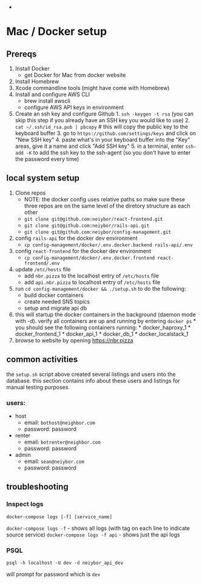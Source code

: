 * <!-- TITLE: Macdocker -->
<!-- SUBTITLE: A quick summary of Macdocker -->

# Mac / Docker setup

## Prereqs

1. Install Docker
	* get Docker for Mac from docker website
2. Install Homebrew
2. Xcode  commandline tools (might have come with Homebrew)
2. Install and configure AWS CLI
	* brew install awscli
	* configure AWS API keys in environment
2. Create an ssh key and configure Github
		1. `ssh -keygen -t rsa` (you can skip this step if you already have an SSH key you would like to use)
		2. `cat ~/.ssh/id_rsa.pub | pbcopy` # this will copy the public key to the keyboard buffer
		3. go to `https://github.com/settings/keys` and click on "New SSH key"
		4. paste what's in your keyboard buffer into the "Key" areas, give it a name and click "Add SSH key"
		5. in a terminal, enter `ssh-add -K` to add the ssh key to the ssh-agent (so you don't have to enter the password every time)

## local system setup
1. Clone repos
	* NOTE: the docker config uses relative paths so make sure these three repos are on the same level of the diretory structure as each other
	* `git clone git@github.com:neiybor/react-frontend.git`
	* `git clone git@github.com:neiybor/rails-api.git`
	* `git clone git@github.com:neiybor/config-management.git`
2. config `rails-api` for the docker dev environment
	* `cp config-management/docker/.env.docker.backend rails-api/.env`
2. config `react-frontend` for the docker dev environment
	* `cp config-management/docker/.env.docker.frontend react-frontend/.env`
2. update `/etc/hosts` file
	* add `nbr.pizza` to the localhost entry of `/etc/hosts` file
	* add `api.nbr.pizza` to localhost entry of `/etc/hosts` file
2. run `cd config-management/docker && ./setup.sh` to do the following:
	* build docker containers
	* create needed SNS topics
	* setup and migrate api db
2. this will startup the docker containers in the background (daemon mode with -d). verify all containers are up and running by entering `docker ps`
		* you should see the following containers running:
			* docker_haproxy_1
			* docker_frontend_1
			* docker_api_1
			* docker_db_1
			* docker_localstack_1
2. browse to website by opening <a href="https://nbr.pizza" target="_blank">https://nbr.pizza</a>

## common activities
the `setup.sh` script above created several listings and users into the database. this section contains info about these users and listings for manual testing purposes.

### users:
* host
	* email: `bothost@neighbor.com`
	* password: password
* renter
	* email: `botrenter@neighbor.com`
	* password: password
* admin
	* email: `sean@neiybor.com`
	* password: password

## troubleshooting

### Inspect logs
`docker-compose logs [-f] [service_name]`

`docker-compose logs -f` - shows all logs (with tag on each line to indicate source service)
`docker-compose logs -f api` - shows just the api logs

### PSQL 
`psql -h localhost -U dev -d neiybor_api_dev`

will prompt for password which is `dev`
